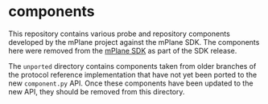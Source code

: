 # components

This repository contains various probe and repository components developed by the mPlane project against the mPlane SDK. The components here were removed from the [mPlane SDK](https://github.com/fp7mplane/protocol-ri) as part of the SDK release.

The `unported` directory contains components taken from older branches of the protocol reference implementation that have not yet been ported to the new `component.py` API. Once these components have been updated to the new API, they should be removed from this directory.
